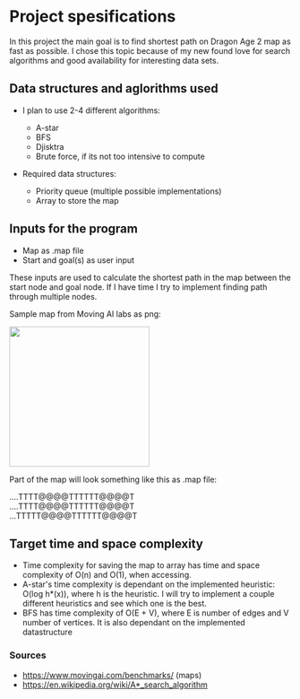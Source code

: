 # Project spesifications

In this project the main goal is to find shortest path on Dragon Age 2 map as fast as possible. 
I chose this topic because of my new found love for search algorithms and good availability for interesting data sets.

## Data structures and aglorithms used

* I plan to use 2-4 different algorithms:
  * A-star
  * BFS
  * Djisktra
  * Brute force, if its not too intensive to compute
  
* Required data structures:
  * Priority queue (multiple possible implementations)
  * Array to store the map
  
## Inputs for the program

* Map as .map file
* Start and goal(s) as user input

These inputs are used to calculate the shortest path in the map between the start node and goal node. 
If I have time I try to implement finding path through multiple nodes.

Sample map from Moving AI labs as png:

<img src="https://www.movingai.com/benchmarks/da2/ca_cave.png" data-canonical-src="https://www.movingai.com/benchmarks/da2/ca_cave.png" width="250" />

Part of the map will look something like this as .map file:

....TTTT@@@@TTTTTT@@@@T</br>
....TTTT@@@@TTTTTT@@@@T</br>
...TTTTT@@@@TTTTTT@@@@T
  
## Target time and space complexity

* Time complexity for saving the map to array has time and space complexity of O(n) and O(1), when accessing.
* A-star's time complexity is dependant on the implemented heuristic: O(log h*(x)), where h is the heuristic. 
  I will try to implement a couple different heuristics and see which one is the best. 
* BFS has time complexity of O(E + V), where E is number of edges and V number of vertices. 
  It is also dependant on the implemented datastructure 
  
  
  

### Sources
* https://www.movingai.com/benchmarks/ (maps)
* https://en.wikipedia.org/wiki/A*_search_algorithm
